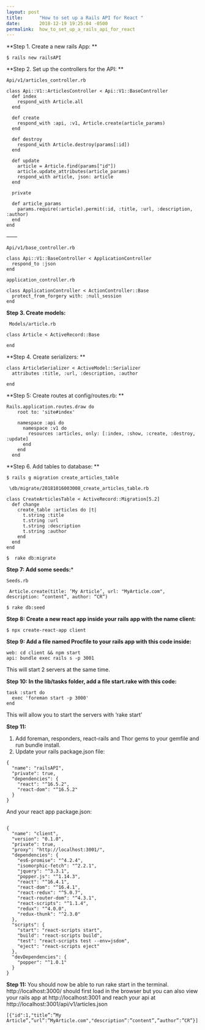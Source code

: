 ```yaml
---
layout: post
title:      "How to set up a Rails API for React "
date:       2018-12-19 19:25:04 -0500
permalink:  how_to_set_up_a_rails_api_for_react
---
```


**Step 1. Create a new rails App: **
```
$ rails new railsAPI
```


**Step  2. Set up the controllers for the API: **

```
Api/v1/articles_controller.rb 

class Api::V1::ArticlesController < Api::V1::BaseController
  def index
    respond_with Article.all
  end

  def create
    respond_with :api, :v1, Article.create(article_params)
  end

  def destroy
    respond_with Article.destroy(params[:id])
  end

  def update
    article = Article.find(params["id"])
    article.update_attributes(article_params)
    respond_with article, json: article
  end

  private

  def article_params
    params.require(:article).permit(:id, :title, :url, :description, :author)
  end
end
```

——

```
Api/v1/base_controller.rb 

class Api::V1::BaseController < ApplicationController
  respond_to :json
end

application_controller.rb 

class ApplicationController < ActionController::Base
  protect_from_forgery with: :null_session
end
```


**Step 3. Create models:** 

```
 Models/article.rb
 
class Article < ActiveRecord::Base
 
end
```


**Step 4. Create serializers: 
**

```
class ArticleSerializer < ActiveModel::Serializer
  attributes :title, :url, :description, :author

end
```

**Step 5:  Create routes at config/routes.rb: 
**

```
Rails.application.routes.draw do
    root to: 'site#index'

    namespace :api do
      namespace :v1 do
        resources :articles, only: [:index, :show, :create, :destroy, :update]
      end
    end
  end
```



**Step 6. Add tables to database: 
**

```
$ rails g migration create_articles_table 
```

```
 \db/migrate/20181016003008_create_articles_table.rb

class CreateArticlesTable < ActiveRecord::Migration[5.2]
  def change
    create_table :articles do |t|
      t.string :title
      t.string :url
      t.string :description
      t.string :author
    end
  end
end
```

```
$  rake db:migrate
```



**Step 7: Add some seeds:***

```
Seeds.rb 

 Article.create(title: ‘My Article’, url: "MyArticle.com", description: “content”, author: “CR”)
```

```
$ rake db:seed
```
 

**Step 8: Create a new react app inside your rails app with the name client:**

```
$ npx create-react-app client
```


**Step 9: Add a file named Procfile to your rails app with this code inside:**

```
web: cd client && npm start
api: bundle exec rails s -p 3001
```

This will start 2 servers at the same time.


**Step 10: In the lib/tasks folder, add a file start.rake with this code:**

```
task :start do
  exec 'foreman start -p 3000'
end
```

This will allow you to start the servers with ‘rake start’

**Step 11:**
1. Add foreman, responders, react-rails and Thor gems to your gemfile  and run bundle install.
2. Update your rails package.json file:   

```
{
  "name": "railsAPI",
  "private": true,
  "dependencies": {
    "react": "^16.5.2",
    "react-dom": "^16.5.2"
  }
}
```

And your react app package.json: 
```

{
  "name": "client",
  "version": "0.1.0",
  "private": true,
  "proxy": "http://localhost:3001/",
  "dependencies": {
    "es6-promise": "^4.2.4",
    "isomorphic-fetch": "^2.2.1",
    "jquery": "^3.3.1",
    "popper.js": "^1.14.3",
    "react": "^16.4.1",
    "react-dom": "^16.4.1",
    "react-redux": "^5.0.7",
    "react-router-dom": "^4.3.1",
    "react-scripts": "^1.1.4",
    "redux": "^4.0.0",
    "redux-thunk": "^2.3.0"
  },
  "scripts": {
    "start": "react-scripts start",
    "build": "react-scripts build",
    "test": "react-scripts test --env=jsdom",
    "eject": "react-scripts eject"
  },
  "devDependencies": {
    "popper": "^1.0.1"
  }
}
```


**Step 11:**  You should now be able to run rake start in the terminal.  http://localhost:3000/ should first load in the browser but you can also view your rails app at http://localhost:3001 and reach your api at  http://localhost:3001/api/v1/articles.json

```
[{"id":1,"title”:”My Article”,”url”:”MyArticle.com","description”:”content”,”author”:”CR”}]
```


